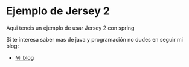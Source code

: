 Ejemplo de Jersey 2
=============

Aqui teneis un ejemplo de usar Jersey 2 con spring


Si te interesa saber mas de java y programación no dudes en seguir mi blog:

* [Mi blog](http://tirandolineasdecodigo.blogspot.com.es/)

